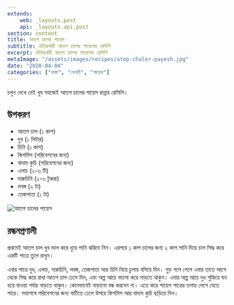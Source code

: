 ```yaml
---
extends:
    web: _layouts.post
    api: _layouts.api.post
section: content
title: আতপ চালের পায়েস
subtitle: ঐতিহ্যবাহী আতপ চালের পায়েসের রেসিপি
excerpt: ঐতিহ্যবাহী আতপ চালের পায়েসের রেসিপি
metaImage: "/assets/images/recipes/atop-chaler-payesh.jpg"
date: "2020-04-04"
categories: ["নাস্তা", "ডেসার্ট", "পায়েস"]
---
```


চলুন দেখে নেই খুব সহজেই আতপ চালের পায়েস রান্নার রেসিপি।

## উপকরণ

- আতপ চাল (১ কাপ)
- দুধ (১ লিটার)
- চিনি (১ কাপ)
- কিশমিস (পরিবেশনের জন্য)
- বাদাম কুচি (পরিবেশনের জন্য)
- এলাচ (২-৩ টি)
- দারুচিনি (২-৩ টুকরা)
- লবঙ্গ (২ টা)
- তেজপাতা (১ টা)

![আতপ চালের পায়েস](/assets/images/recipes/atop-chaler-payesh.jpg)

## রন্ধনপ্রণালী

প্রথমেই আতপ চাল খুব ভাল করে ধুয়ে পানি ঝরিযে নিন। এরপরে ১ কাপ চালের জন্য ২ কাপ পানি দিয়ে চাল সিদ্ধ
করে একটি পাত্রে তুলে রাখুন।

এবার পাত্রে দুধ, এলাচ, দারুচিনি, লবঙ্গ, তেজপাতা আর চিনি নিয়ে চুলায় বসিয়ে দিন। গুড় গলে গেলে এবার
তাতে আগে থেকে সিদ্ধ করে রাখা আতপ চাল ঢেলে দিন, এবং অল্প আচে ভালো করে নাড়তে থাকুন। এবার অল্প
আচে দুধ শুকিয়ে ঘন হয়ে যাওয়া পর্যন্ত নাড়তে থাকুন। কোনভাবেই নাড়ানো বন্ধ করবেন না। এতে করে পায়েস পাত্রের
তলায় লেগে যেতে পারে। সবশেষে পরিবেশনের জন্য বাটিতে ঢেলে উপরে কিশমিস আর বাদাম কুচি ছড়িয়ে দিন।
